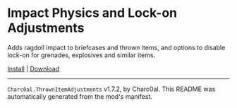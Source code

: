 # Impact Physics and Lock-on Adjustments

Adds ragdoll impact to briefcases and thrown items, and options to disable lock-on for grenades, explosives and similar items.

[Install](https://hitman-resources.netlify.app/smf-install-link/https://github.com/charc0al/HM3_ThrownItemAdjustments/releases/latest/download/mod.framework.zip) | [Download](https://github.com/charc0al/HM3_ThrownItemAdjustments/releases/latest/download/mod.framework.zip)

---

`Charc0al.ThrownItemAdjustments` v1.7.2, by Charc0al. This README was automatically generated from the mod's manifest.
